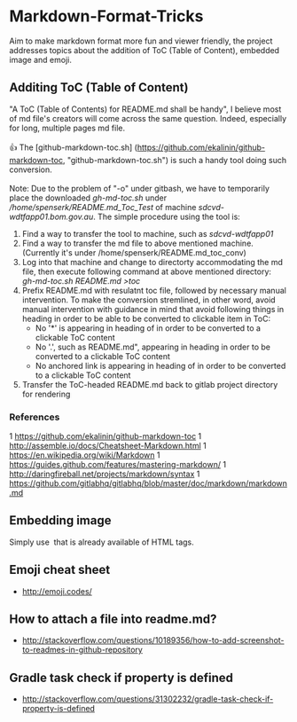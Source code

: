 # Markdown-Format-Tricks
Aim to make markdown format more fun and viewer friendly, the project addresses topics about the addition of ToC (Table of Content), embedded image and emoji.

## Additing ToC (Table of Content)
"A ToC (Table of Contents) for README.md shall be handy", I believe most of md file's creators will come across the same question. Indeed, especially for long, multiple pages md file.<br/><br/>
:thumbsup: The [github-markdown-toc.sh] (https://github.com/ekalinin/github-markdown-toc, "github-markdown-toc.sh") is such a handy tool doing such conversion.<br/><br/> 
Note: Due to the problem of "-o" under gitbash, we have to temporarily place the downloaded _gh-md-toc.sh_ under _/home/spenserk/README.md_Toc_Test_ of machine _sdcvd-wdtfapp01.bom.gov.au_.
The simple procedure using the tool is:
   1. Find a way to transfer the tool to machine, such as _sdcvd-wdtfapp01_
   1. Find a way to transfer the md file to above mentioned machine. (Currently it's under /home/spenserk/README.md_toc_conv)
   1. Log into that machine and change to directorty accommodating the md file, then execute following command at above mentioned directory:   
      _gh-md-toc.sh README.md >toc_
   1. Prefix README.md with resulatnt toc file, followed by necessary manual intervention. To make the conversion stremlined, in other word, avoid manual intervention with guidance in mind that avoid following things in heading in order to be able to be converted to clickable item in ToC:   
      * No '*' is appearing in heading of in order to be converted to a clickable ToC content
      * No '.', such as README.md", appearing in heading in order to be converted to a clickable ToC content 
      * No anchored link is appearing in heading of in order to be converted to a clickable ToC content
   1. Transfer the ToC-headed README.md back to gitlab project directory for rendering 

### References
   1 https://github.com/ekalinin/github-markdown-toc
   1 http://assemble.io/docs/Cheatsheet-Markdown.html
   1 https://en.wikipedia.org/wiki/Markdown
   1 https://guides.github.com/features/mastering-markdown/
   1 http://daringfireball.net/projects/markdown/syntax
   1 https://github.com/gitlabhq/gitlabhq/blob/master/doc/markdown/markdown.md
   
## Embedding image
   Simply use <img> that is already available of HTML tags. 
## Emoji cheat sheet  
   * http://emoji.codes/
   
## How to attach a file into readme.md?
   * http://stackoverflow.com/questions/10189356/how-to-add-screenshot-to-readmes-in-github-repository

## Gradle task check if property is defined 
   * http://stackoverflow.com/questions/31302232/gradle-task-check-if-property-is-defined   
